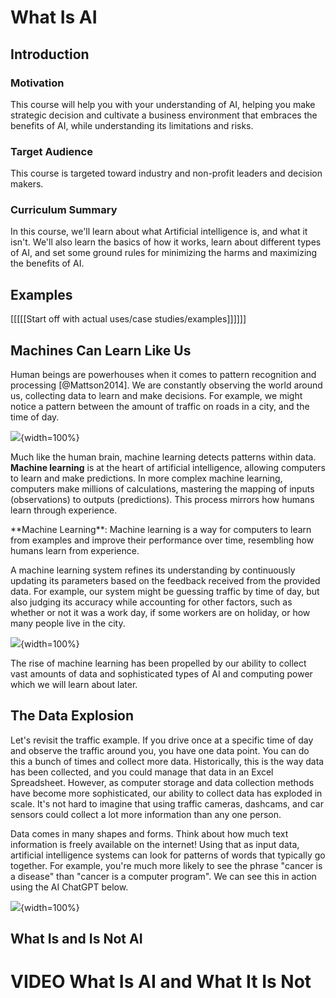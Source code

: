 


# What Is AI

## Introduction

### Motivation

This course will help you with your understanding of AI, helping you make strategic decision and cultivate a business environment that embraces the benefits of AI, while understanding its limitations and risks.

### Target Audience

This course is targeted toward industry and non-profit leaders and decision makers.

### Curriculum Summary

In this course, we'll learn about what Artificial intelligence is, and what it isn't. We'll also learn the basics of how it works, learn about different types of AI, and set some ground rules for minimizing the harms and maximizing the benefits of AI.

## Examples

[[[[[Start off with actual uses/case studies/examples]]]]]]

## Machines Can Learn Like Us

Human beings are powerhouses when it comes to pattern recognition and processing [@Mattson2014]. We are constantly observing the world around us, collecting data to learn and make decisions. For example, we might notice a pattern between the amount of traffic on roads in a city, and the time of day. 

![](resources/images/01b-AI_Possibilities-what_is_ai_files/figure-docx//1OydUyEv1uEzn8ONPznxH1mGd4VHC9n88_aUGqkHJX4I_gcf1264c749_0_140.png){width=100%}

Much like the human brain, machine learning detects patterns within data. **Machine learning** is at the heart of artificial intelligence, allowing computers to learn and make predictions. In more complex machine learning, computers make millions of calculations, mastering the mapping of inputs (observations) to outputs (predictions). This process mirrors how humans learn through experience. 

<div class = "dictionary"> 
**Machine Learning**: Machine learning is a way for computers to learn from examples and improve their performance over time, resembling how humans learn from experience.
</div>

A machine learning system refines its understanding by continuously updating its parameters based on the feedback received from the provided data. For example, our system might be guessing traffic by time of day, but also judging its accuracy while accounting for other factors, such as whether or not it was a work day, if some workers are on holiday, or how many people live in the city. 

![](resources/images/01b-AI_Possibilities-what_is_ai_files/figure-docx//1OydUyEv1uEzn8ONPznxH1mGd4VHC9n88_aUGqkHJX4I_g1965a5f7f0a_0_44.png){width=100%}

The rise of machine learning has been propelled by our ability to collect vast amounts of data and sophisticated types of AI and computing power which we will learn about later.

## The Data Explosion

Let's revisit the traffic example. If you drive once at a specific time of day and observe the traffic around you, you have one data point. You can do this a bunch of times and collect more data. Historically, this is the way data has been collected, and you could manage that data in an Excel Spreadsheet. However, as computer storage and data collection methods have become more sophisticated, our ability to collect data has exploded in scale. It's not hard to imagine that using traffic cameras, dashcams, and car sensors could collect a lot more information than any one person.

Data comes in many shapes and forms. Think about how much text information is freely available on the internet! Using that as input data, artificial intelligence systems can look for patterns of words that typically go together. For example, you're much more likely to see the phrase "cancer is a disease" than "cancer is a computer program". We can see this in action using the AI ChatGPT below.

![](resources/images/01b-AI_Possibilities-what_is_ai_files/figure-docx//1OydUyEv1uEzn8ONPznxH1mGd4VHC9n88_aUGqkHJX4I_g2a3877ab699_0_79.png){width=100%}

## What Is and Is Not AI




# VIDEO What Is AI and What It Is Not
